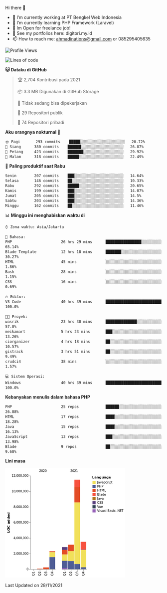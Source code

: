 Hi there 👋

- 🔭 I’m currently working at PT Bengkel Web Indonesia
- 🌱 I’m currently learning PHP Framework (Laravel)
- 📂 Im Open for freelance job!
- 🧷 See my portfolios here: digitori.my.id
- 📫 How to reach me: ahmadinations@gmail.com or 085295405635


<!--START_SECTION:waka-->
![Profile Views](http://img.shields.io/badge/Profil%20dilihat-2-blue)

![Lines of code](https://img.shields.io/badge/Sejak%20Hello%20World%20aku%20telah%20menulis-23.6%20million%20baris%20kode-blue)

**🐱 Dataku di GitHub** 

> 🏆 2,704 Kontribusi pada 2021
 > 
> 📦 3.3 MB Digunakan di GitHub Storage 
 > 
> 🚫 Tidak sedang bisa dipekerjakan
 > 
> 📜 29 Repositori publik 
 > 
> 🔑 74 Repositori pribadi  
 > 
**Aku orangnya nokturnal 🦉** 

```text
🌞 Pagi       293 commits    █████░░░░░░░░░░░░░░░░░░░░   20.72% 
🌆 Siang      380 commits    ██████░░░░░░░░░░░░░░░░░░░   26.87% 
🌃 Petang     423 commits    ███████░░░░░░░░░░░░░░░░░░   29.92% 
🌙 Malam      318 commits    █████░░░░░░░░░░░░░░░░░░░░   22.49%

```
📅 **Paling produktif saat Rabu** 

```text
Senin        207 commits    ███░░░░░░░░░░░░░░░░░░░░░░   14.64% 
Selasa       146 commits    ██░░░░░░░░░░░░░░░░░░░░░░░   10.33% 
Rabu         292 commits    █████░░░░░░░░░░░░░░░░░░░░   20.65% 
Kamis        199 commits    ███░░░░░░░░░░░░░░░░░░░░░░   14.07% 
Jumat        205 commits    ███░░░░░░░░░░░░░░░░░░░░░░   14.5% 
Sabtu        203 commits    ███░░░░░░░░░░░░░░░░░░░░░░   14.36% 
Minggu       162 commits    ██░░░░░░░░░░░░░░░░░░░░░░░   11.46%

```


📊 **Minggu ini menghabiskan waktu di** 

```text
⌚︎ Zona waktu: Asia/Jakarta

💬 Bahasa: 
PHP                      26 hrs 29 mins      ████████████████░░░░░░░░░   65.14% 
Blade Template           12 hrs 18 mins      ███████░░░░░░░░░░░░░░░░░░   30.27% 
HTML                     45 mins             ░░░░░░░░░░░░░░░░░░░░░░░░░   1.86% 
Bash                     28 mins             ░░░░░░░░░░░░░░░░░░░░░░░░░   1.15% 
CSS                      16 mins             ░░░░░░░░░░░░░░░░░░░░░░░░░   0.69%

🔥 Editor: 
VS Code                  40 hrs 39 mins      █████████████████████████   100.0%

🐱‍💻 Proyek: 
wasrik                   23 hrs 30 mins      ██████████████░░░░░░░░░░░   57.8% 
meikamart                5 hrs 23 mins       ███░░░░░░░░░░░░░░░░░░░░░░   13.26% 
ciorganizer              4 hrs 18 mins       ██░░░░░░░░░░░░░░░░░░░░░░░   10.57% 
gistrack                 3 hrs 51 mins       ██░░░░░░░░░░░░░░░░░░░░░░░   9.49% 
crudci4                  38 mins             ░░░░░░░░░░░░░░░░░░░░░░░░░   1.57%

💻 Sistem Operasi: 
Windows                  40 hrs 39 mins      █████████████████████████   100.0%

```

**Kebanyakan menulis dalam bahasa PHP** 

```text
PHP                      25 repos            ██████░░░░░░░░░░░░░░░░░░░   26.88% 
HTML                     17 repos            ████░░░░░░░░░░░░░░░░░░░░░   18.28% 
Java                     15 repos            ████░░░░░░░░░░░░░░░░░░░░░   16.13% 
JavaScript               13 repos            ███░░░░░░░░░░░░░░░░░░░░░░   13.98% 
Blade                    9 repos             ██░░░░░░░░░░░░░░░░░░░░░░░   9.68%

```


**Lini masa**

![Chart not found](https://raw.githubusercontent.com/MuhamadAhmadin/MuhamadAhmadin/master/charts/bar_graph.png) 


 Last Updated on 28/11/2021
<!--END_SECTION:waka-->
